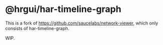 # @hrgui/har-timeline-graph

This is a fork of https://github.com/saucelabs/network-viewer, which only consists of har-timeline-graph.

WIP.
